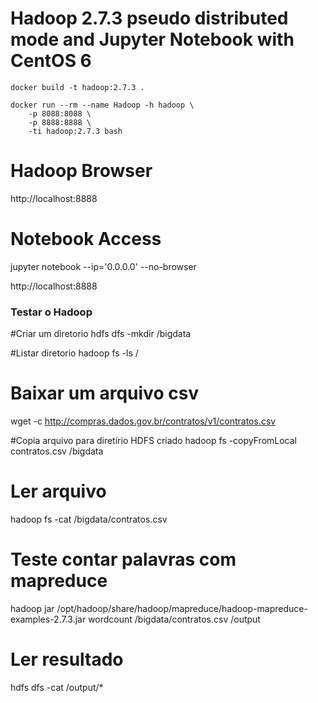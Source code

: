 # Hadoop 2.7.3 pseudo distributed mode and Jupyter Notebook with CentOS 6
```
docker build -t hadoop:2.7.3 .

docker run --rm --name Hadoop -h hadoop \
	-p 8088:8088 \
	-p 8888:8888 \
	-ti hadoop:2.7.3 bash
```
# Hadoop Browser
http://localhost:8888

# Notebook Access
jupyter notebook --ip='0.0.0.0' --no-browser

http://localhost:8888


### Testar o Hadoop

#Criar um diretorio
hdfs dfs -mkdir /bigdata

#Listar diretorio
hadoop fs -ls /

# Baixar um arquivo csv
wget -c http://compras.dados.gov.br/contratos/v1/contratos.csv

#Copia arquivo para diretírio HDFS criado
hadoop fs -copyFromLocal contratos.csv /bigdata

# Ler arquivo
hadoop fs -cat /bigdata/contratos.csv

# Teste contar palavras com mapreduce
hadoop jar /opt/hadoop/share/hadoop/mapreduce/hadoop-mapreduce-examples-2.7.3.jar wordcount /bigdata/contratos.csv /output

# Ler resultado
hdfs dfs -cat /output/*
